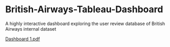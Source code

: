 # British-Airways-Tableau-Dashboard
A highly interactive dashboard exploring the user review database of British Airways internal dataset

[Dashboard 1.pdf](https://github.com/user-attachments/files/19963867/Dashboard.1.pdf)
